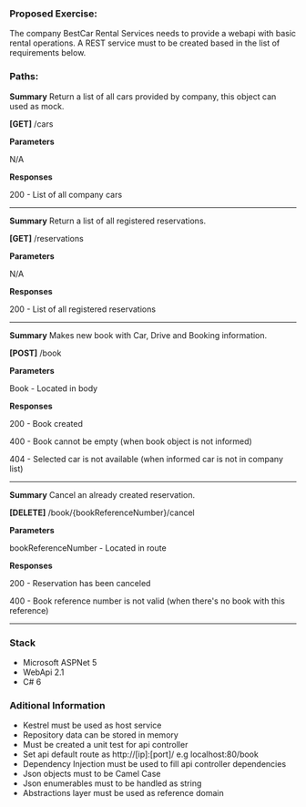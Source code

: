 ### Proposed Exercise: ###

The company BestCar Rental Services needs to provide a webapi with basic rental operations. A REST service must to be created based in the list of requirements below.

### Paths: ###

**Summary**
Return a list of all cars provided by company, this object can used as mock.

**[GET]** /cars

**Parameters**

N/A

**Responses**

200 - List of all company cars

---------------------------------

**Summary**
Return a list of all registered reservations.

**[GET]** /reservations

**Parameters**

N/A

**Responses**

200 - List of all registered reservations

---------------------------------

**Summary**
Makes new book with Car, Drive and Booking information.

**[POST]** /book

**Parameters**

Book - Located in body

**Responses**

200 - Book created

400 - Book cannot be empty (when book object is not informed)

404 - Selected car is not available (when informed car is not in company list) 

---------------------------------

**Summary**
Cancel an already created reservation.

**[DELETE]** /book/{bookReferenceNumber}/cancel

**Parameters**

bookReferenceNumber - Located in route

**Responses**

200 - Reservation has been canceled

400 - Book reference number is not valid (when there's no book with this reference)

---------------------------------

### Stack ###

* Microsoft ASPNet 5
* WebApi 2.1
* C# 6

### Aditional Information ###

* Kestrel must be used as host service
* Repository data can be stored in memory
* Must be created a unit test for api controller
* Set api default route as http://[ip]:[port]/ e.g localhost:80/book
* Dependency Injection must be used to fill api controller dependencies
* Json objects must to be Camel Case
* Json enumerables must to be handled as string
* Abstractions layer must be used as reference domain

